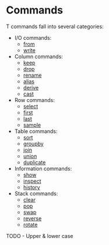 # Commands

T commands fall into several categories:

- I/O commands:
    - [from](commands/from.md)
    - [write](commands/write.md)
- Column commands:
    - [keep](commands/keep.md)
    - [drop](commands/drop.md)
    - [rename](commands/rename.md)
    - [alias](commands/alias.md)
    - [derive](commands/derive.md)
    - [cast](commands/cast.md)
- Row commands:
    - [select](commands/select.md)
    - [first](commands/first.md)
    - [last](commands/last.md)
    - [sample](commands/sample.md)
- Table commands:
    - [sort](commands/sort.md)
    - [groupby](commands/groupby.md)
    - [join](commands/join.md)
    - [union](commands/union.md)
    - [duplicate](commands/duplicate.md)
- Information commands:
    - [show](commands/show.md)
    - [inspect](commands/inspect.md)
    - [history](commands/history.md)
- Stack commands:
    - [clear](commands/clear.md)
    - [pop](commands/pop.md)
    - [swap](commands/swap.md)
    - [reverse](commands/reverse.md)
    - [rotate](commands/rotate.md)

TODO - Upper & lower case